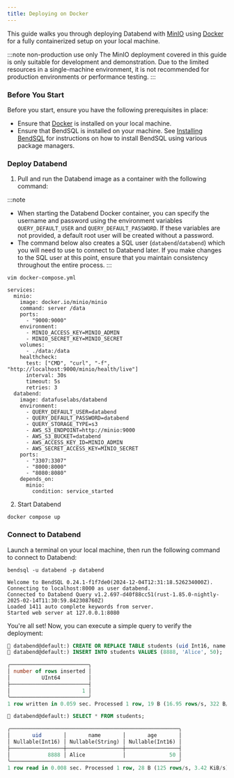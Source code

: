 ```yaml
---
title: Deploying on Docker
---
```


<!-- import LanguageFileParse from '@site/src/components/LanguageDocs/file-parse'
import VideoCN from '@site/docs/fragment/01-deploying-local-cnvideo.md' -->

This guide walks you through deploying Databend with [MinIO](https://min.io/) using [Docker](https://www.docker.com/) for a fully containerized setup on your local machine.

:::note non-production use only
The MinIO deployment covered in this guide is only suitable for development and demonstration. Due to the limited resources in a single-machine environment, it is not recommended for production environments or performance testing.
:::

### Before You Start

Before you start, ensure you have the following prerequisites in place:

- Ensure that [Docker](https://www.docker.com/) is installed on your local machine.
- Ensure that BendSQL is installed on your machine. See [Installing BendSQL](/guides/sql-clients/bendsql/#installing-bendsql) for instructions on how to install BendSQL using various package managers.

### Deploy Databend

1. Pull and run the Databend image as a container with the following command:

:::note

- When starting the Databend Docker container, you can specify the username and password using the environment variables `QUERY_DEFAULT_USER` and `QUERY_DEFAULT_PASSWORD`. If these variables are not provided, a default root user will be created without a password.
- The command below also creates a SQL user (`databend`/`databend`) which you will need to use to connect to Databend later. If you make changes to the SQL user at this point, ensure that you maintain consistency throughout the entire process.
  :::

```shell
vim docker-compose.yml

services:
  minio:
    image: docker.io/minio/minio
    command: server /data
    ports:
      - "9000:9000"
    environment:
      - MINIO_ACCESS_KEY=MINIO_ADMIN
      - MINIO_SECRET_KEY=MINIO_SECRET
    volumes:
      - ./data:/data
    healthcheck:
      test: ["CMD", "curl", "-f", "http://localhost:9000/minio/health/live"]
      interval: 30s
      timeout: 5s
      retries: 3
  databend:
    image: datafuselabs/databend
    environment:
      - QUERY_DEFAULT_USER=databend
      - QUERY_DEFAULT_PASSWORD=databend
      - QUERY_STORAGE_TYPE=s3
      - AWS_S3_ENDPOINT=http://minio:9000
      - AWS_S3_BUCKET=databend
      - AWS_ACCESS_KEY_ID=MINIO_ADMIN
      - AWS_SECRET_ACCESS_KEY=MINIO_SECRET
    ports:
      - "3307:3307"
      - "8000:8000"
      - "8080:8080"
    depends_on:
      minio:
        condition: service_started
```

2. Start Databend

```shell
docker compose up
```

### Connect to Databend

Launch a terminal on your local machine, then run the following command to connect to Databend:

```shell
bendsql -u databend -p databend
```

```shell
Welcome to BendSQL 0.24.1-f1f7de0(2024-12-04T12:31:18.526234000Z).
Connecting to localhost:8000 as user databend.
Connected to Databend Query v1.2.697-d40f88cc51(rust-1.85.0-nightly-2025-02-14T11:30:59.842308760Z)
Loaded 1411 auto complete keywords from server.
Started web server at 127.0.0.1:8080
```

You're all set! Now, you can execute a simple query to verify the deployment:

```sql
🐳 databend@default:) CREATE OR REPLACE TABLE students (uid Int16, name String, age Int16);
🐳 databend@default:) INSERT INTO students VALUES (8888, 'Alice', 50);

╭─────────────────────────╮
│ number of rows inserted │
│          UInt64         │
├─────────────────────────┤
│                       1 │
╰─────────────────────────╯
1 row written in 0.059 sec. Processed 1 row, 19 B (16.95 rows/s, 322 B/s)

🐳 databend@default:) SELECT * FROM students;

╭──────────────────────────────────────────────────────╮
│       uid       │       name       │       age       │
│ Nullable(Int16) │ Nullable(String) │ Nullable(Int16) │
├─────────────────┼──────────────────┼─────────────────┤
│            8888 │ Alice            │              50 │
╰──────────────────────────────────────────────────────╯
1 row read in 0.008 sec. Processed 1 row, 28 B (125 rows/s, 3.42 KiB/s)
```

<!-- <LanguageFileParse
cn={<VideoCN />}
/> -->